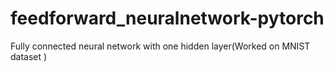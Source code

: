 # feedforward_neuralnetwork-pytorch
Fully connected neural network with one hidden layer(Worked on MNIST dataset )
